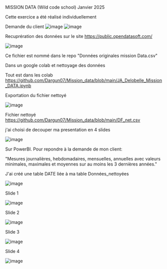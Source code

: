 MISSION DATA (Wild code school)
Janvier 2025

Cette exercice a été réalisé individuellement

Demande du client
![image](https://github.com/user-attachments/assets/21a72827-5d80-4d06-b02b-698f5c1a4205)
![image](https://github.com/user-attachments/assets/f0b45187-dfc5-44c6-9581-5c0e2e66cd71)

Recuprération des données sur le site https://public.opendatasoft.com/

![image](https://github.com/user-attachments/assets/9e7cd92f-5d87-44f7-b386-27e5d78e95a1)

Ce fichier est nommé dans le repo "Données originales mission Data.csv"

Dans un google colab et nettoyage des données

Tout est dans les colab https://github.com/Dargun07/Mission_data/blob/main/JA_Delobelle_Mission_DATA.ipynb

Exportation du fichier nettoyé

![image](https://github.com/user-attachments/assets/2652f4bd-f6e9-484e-b605-471a9de2046e)

Fichier nettoyé https://github.com/Dargun07/Mission_data/blob/main/DF_net.csv

j'ai choisi de decouper ma presentation en 4 slides

![image](https://github.com/user-attachments/assets/d1d29e39-cd25-42bc-9a38-42a9fd27eb35)

Sur PowerBI. Pour repondre à la demande de mon client:

"Mesures journalières, hebdomadaires, mensuelles, annuelles
avec valeurs minimales, maximales et moyennes
sur au moins les 3 dernières années."

J'ai créé une table DATE liée à ma table Données_nettoyées

![image](https://github.com/user-attachments/assets/5e4367f1-a036-4da7-a001-a32324a3a8e2)

Slide 1

![image](https://github.com/user-attachments/assets/273760a5-40a0-48b8-8437-0c03eeb415fc)

Slide 2

![image](https://github.com/user-attachments/assets/3e2fc766-a4ac-4533-9f38-018774e684ac)

Slide 3

![image](https://github.com/user-attachments/assets/56250a87-d2ac-44ef-b0a3-c4bf4b7dcf34)

Slide 4

![image](https://github.com/user-attachments/assets/17f5c6d9-3935-4b94-8915-b55b0c133b0c)
